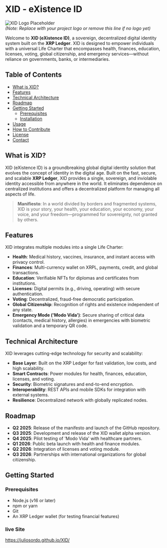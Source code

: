 # XID - eXistence ID

![XID Logo Placeholder](https://via.placeholder.com/150)  
*(Note: Replace with your project logo or remove this line if no logo yet)*

Welcome to **XID (eXistence ID)**, a sovereign, decentralized digital identity system built on the **XRP Ledger**. XID is designed to empower individuals with a universal Life Charter that encompasses health, finances, education, licenses, voting, global citizenship, and emergency services—without reliance on governments, banks, or intermediaries.

## Table of Contents
- [What is XID?](#what-is-xid)
- [Features](#features)
- [Technical Architecture](#technical-architecture)
- [Roadmap](#roadmap)
- [Getting Started](#getting-started)
  - [Prerequisites](#prerequisites)
  - [Installation](#installation)
- [Usage](#usage)
- [How to Contribute](#how-to-contribute)
- [License](#license)
- [Contact](#contact)

## What is XID?

XID (eXistence ID) is a groundbreaking global digital identity solution that evolves the concept of identity in the digital age. Built on the fast, secure, and scalable **XRP Ledger**, XID provides a single, sovereign, and inviolable identity accessible from anywhere in the world. It eliminates dependence on centralized institutions and offers a decentralized platform for managing all aspects of life.

> **Manifiesto**: In a world divided by borders and fragmented systems, XID is your story, your health, your education, your economy, your voice, and your freedom—programmed for sovereignty, not granted by others.

## Features

XID integrates multiple modules into a single Life Charter:
- **Health**: Medical history, vaccines, insurance, and instant access with privacy control.
- **Finances**: Multi-currency wallet on XRPL, payments, credit, and global transactions.
- **Education**: Verifiable NFTs for diplomas and certificates from institutions.
- **Licenses**: Digital permits (e.g., driving, operating) with secure authentication.
- **Voting**: Decentralized, fraud-free democratic participation.
- **Global Citizenship**: Recognition of rights and existence independent of any state.
- **Emergency Mode ('Modo Vida')**: Secure sharing of critical data (contacts, medical history, allergies) in emergencies with biometric validation and a temporary QR code.

## Technical Architecture

XID leverages cutting-edge technology for security and scalability:
- **Base Layer**: Built on the XRP Ledger for fast validation, low costs, and high scalability.
- **Smart Contracts**: Power modules for health, finances, education, licenses, and voting.
- **Security**: Biometric signatures and end-to-end encryption.
- **Interoperability**: REST APIs and mobile SDKs for integration with external systems.
- **Resilience**: Decentralized network with globally replicated nodes.

## Roadmap

- **Q2 2025**: Release of the manifesto and launch of the GitHub repository.
- **Q3 2025**: Development and release of the XID wallet alpha version.
- **Q4 2025**: Pilot testing of 'Modo Vida' with healthcare partners.
- **Q1 2026**: Public beta launch with health and finance modules.
- **Q2 2026**: Integration of licenses and voting module.
- **Q3 2026**: Partnerships with international organizations for global citizenship.

## Getting Started

### Prerequisites
- Node.js (v16 or later)
- npm or yarn
- Git
- An XRP Ledger wallet (for testing financial features)

### live Site 
https://juliosordo.github.io/XID/

   
